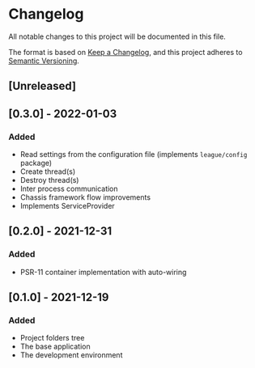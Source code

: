 # Changelog
All notable changes to this project will be documented in this file.

The format is based on [Keep a Changelog](https://keepachangelog.com/en/1.0.0/),
and this project adheres to [Semantic Versioning](https://semver.org/spec/v2.0.0.html).

## [Unreleased]

## [0.3.0] - 2022-01-03

### Added

- Read settings from the configuration file (implements `league/config` package)
- Create thread(s)
- Destroy thread(s)
- Inter process communication
- Chassis framework flow improvements
- Implements ServiceProvider

## [0.2.0] - 2021-12-31

### Added

- PSR-11 container implementation with auto-wiring

## [0.1.0] - 2021-12-19

### Added

- Project folders tree
- The base application
- The development environment